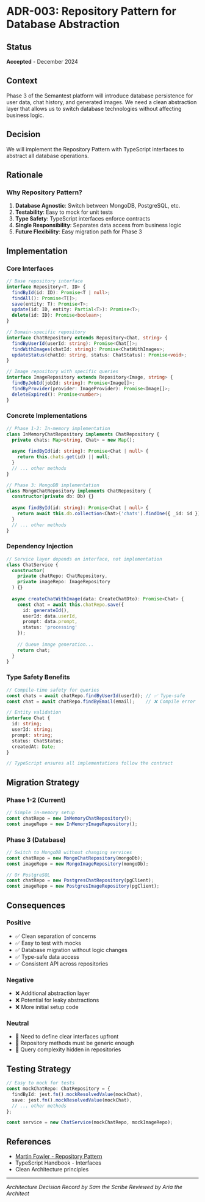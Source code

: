 # ADR-003: Repository Pattern for Database Abstraction

## Status
**Accepted** - December 2024

## Context
Phase 3 of the Semantest platform will introduce database persistence for user data, chat history, and generated images. We need a clean abstraction layer that allows us to switch database technologies without affecting business logic.

## Decision
We will implement the Repository Pattern with TypeScript interfaces to abstract all database operations.

## Rationale

### Why Repository Pattern?
1. **Database Agnostic**: Switch between MongoDB, PostgreSQL, etc.
2. **Testability**: Easy to mock for unit tests
3. **Type Safety**: TypeScript interfaces enforce contracts
4. **Single Responsibility**: Separates data access from business logic
5. **Future Flexibility**: Easy migration path for Phase 3

## Implementation

### Core Interfaces
```typescript
// Base repository interface
interface Repository<T, ID> {
  findById(id: ID): Promise<T | null>;
  findAll(): Promise<T[]>;
  save(entity: T): Promise<T>;
  update(id: ID, entity: Partial<T>): Promise<T>;
  delete(id: ID): Promise<boolean>;
}

// Domain-specific repository
interface ChatRepository extends Repository<Chat, string> {
  findByUserId(userId: string): Promise<Chat[]>;
  findWithImages(chatId: string): Promise<ChatWithImages>;
  updateStatus(chatId: string, status: ChatStatus): Promise<void>;
}

// Image repository with specific queries
interface ImageRepository extends Repository<Image, string> {
  findByJobId(jobId: string): Promise<Image[]>;
  findByProvider(provider: ImageProvider): Promise<Image[]>;
  deleteExpired(): Promise<number>;
}
```

### Concrete Implementations
```typescript
// Phase 1-2: In-memory implementation
class InMemoryChatRepository implements ChatRepository {
  private chats: Map<string, Chat> = new Map();
  
  async findById(id: string): Promise<Chat | null> {
    return this.chats.get(id) || null;
  }
  // ... other methods
}

// Phase 3: MongoDB implementation
class MongoChatRepository implements ChatRepository {
  constructor(private db: Db) {}
  
  async findById(id: string): Promise<Chat | null> {
    return await this.db.collection<Chat>('chats').findOne({ _id: id });
  }
  // ... other methods
}
```

### Dependency Injection
```typescript
// Service layer depends on interface, not implementation
class ChatService {
  constructor(
    private chatRepo: ChatRepository,
    private imageRepo: ImageRepository
  ) {}
  
  async createChatWithImage(data: CreateChatDto): Promise<Chat> {
    const chat = await this.chatRepo.save({
      id: generateId(),
      userId: data.userId,
      prompt: data.prompt,
      status: 'processing'
    });
    
    // Queue image generation...
    return chat;
  }
}
```

### Type Safety Benefits
```typescript
// Compile-time safety for queries
const chats = await chatRepo.findByUserId(userId); // ✅ Type-safe
const chat = await chatRepo.findByEmail(email);    // ❌ Compile error

// Entity validation
interface Chat {
  id: string;
  userId: string;
  prompt: string;
  status: ChatStatus;
  createdAt: Date;
}

// TypeScript ensures all implementations follow the contract
```

## Migration Strategy

### Phase 1-2 (Current)
```typescript
// Simple in-memory setup
const chatRepo = new InMemoryChatRepository();
const imageRepo = new InMemoryImageRepository();
```

### Phase 3 (Database)
```typescript
// Switch to MongoDB without changing services
const chatRepo = new MongoChatRepository(mongoDb);
const imageRepo = new MongoImageRepository(mongoDb);

// Or PostgreSQL
const chatRepo = new PostgresChatRepository(pgClient);
const imageRepo = new PostgresImageRepository(pgClient);
```

## Consequences

### Positive
- ✅ Clean separation of concerns
- ✅ Easy to test with mocks
- ✅ Database migration without logic changes
- ✅ Type-safe data access
- ✅ Consistent API across repositories

### Negative
- ❌ Additional abstraction layer
- ❌ Potential for leaky abstractions
- ❌ More initial setup code

### Neutral
- 🔄 Need to define clear interfaces upfront
- 🔄 Repository methods must be generic enough
- 🔄 Query complexity hidden in repositories

## Testing Strategy
```typescript
// Easy to mock for tests
const mockChatRepo: ChatRepository = {
  findById: jest.fn().mockResolvedValue(mockChat),
  save: jest.fn().mockResolvedValue(mockChat),
  // ... other methods
};

const service = new ChatService(mockChatRepo, mockImageRepo);
```

## References
- [Martin Fowler - Repository Pattern](https://martinfowler.com/eaaCatalog/repository.html)
- TypeScript Handbook - Interfaces
- Clean Architecture principles

---
*Architecture Decision Record by Sam the Scribe*
*Reviewed by Aria the Architect*